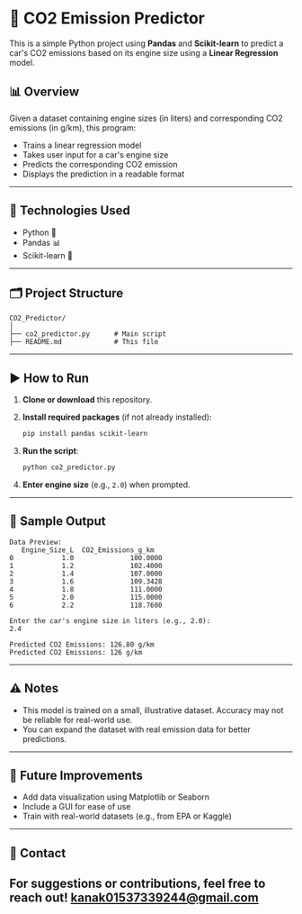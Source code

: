 

# 🚗 CO2 Emission Predictor

This is a simple Python project using **Pandas** and **Scikit-learn** to predict a car's CO2 emissions based on its engine size using a **Linear Regression** model.

## 📊 Overview

Given a dataset containing engine sizes (in liters) and corresponding CO2 emissions (in g/km), this program:

* Trains a linear regression model
* Takes user input for a car's engine size
* Predicts the corresponding CO2 emission
* Displays the prediction in a readable format

---

## 🧠 Technologies Used

* Python 🐍
* Pandas 📊
* Scikit-learn 🤖

---

## 🗂️ Project Structure

```
CO2_Predictor/
│
├── co2_predictor.py      # Main script
├── README.md             # This file
```

---

## ▶️ How to Run

1. **Clone or download** this repository.

2. **Install required packages** (if not already installed):

   ```bash
   pip install pandas scikit-learn
   ```

3. **Run the script**:

   ```bash
   python co2_predictor.py
   ```

4. **Enter engine size** (e.g., `2.0`) when prompted.

---

## 📝 Sample Output

```
Data Preview:
   Engine_Size_L  CO2_Emissions_g_km
0            1.0              100.0000
1            1.2              102.4000
2            1.4              107.0000
3            1.6              109.3428
4            1.8              111.0000
5            2.0              115.0000
6            2.2              118.7600

Enter the car's engine size in liters (e.g., 2.0): 
2.4

Predicted CO2 Emissions: 126.80 g/km
Predicted CO2 Emissions: 126 g/km
```

---

## ⚠️ Notes

* This model is trained on a small, illustrative dataset. Accuracy may not be reliable for real-world use.
* You can expand the dataset with real emission data for better predictions.

---

## 📌 Future Improvements

* Add data visualization using Matplotlib or Seaborn
* Include a GUI for ease of use
* Train with real-world datasets (e.g., from EPA or Kaggle)

---

## 📧 Contact

For suggestions or contributions, feel free to reach out!
kanak01537339244@gmail.com
---



